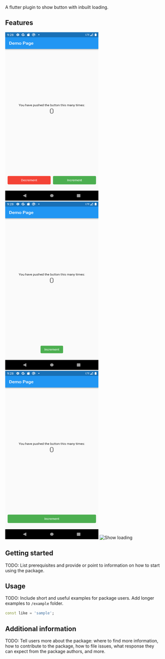 <!-- 
This README describes the package. If you publish this package to pub.dev,
this README's contents appear on the landing page for your package.

For information about how to write a good package README, see the guide for
[writing package pages](https://dart.dev/guides/libraries/writing-package-pages). 

For general information about developing packages, see the Dart guide for
[creating packages](https://dart.dev/guides/libraries/create-library-packages)
and the Flutter guide for
[developing packages and plugins](https://flutter.dev/developing-packages). 
-->

A flutter plugin to show button with inbuilt loading.

## Features

<img src="https://github.com/nikhith265/submit_button_group/blob/master/attachments/screen_shots/Screenshot_1671328831.png" alt="Button type one" width="300" height="540">
<img src="https://github.com/nikhith265/submit_button_group/blob/master/attachments/screen_shots/Screenshot_1671330586.png" alt="Button type two" width="300" height="540">
<img src="https://github.com/nikhith265/submit_button_group/blob/master/attachments/screen_shots/Screenshot_1671330607.png" alt="Button type three" width="300" height="540">
<img src="https://github.com/nikhith265/submit_button_group/blob/master/attachments/gif/sample_gif.mp4" alt="Show loading" width="300" height="540">


## Getting started

TODO: List prerequisites and provide or point to information on how to
start using the package.

## Usage

TODO: Include short and useful examples for package users. Add longer examples
to `/example` folder. 

```dart
const like = 'sample';
```

## Additional information

TODO: Tell users more about the package: where to find more information, how to 
contribute to the package, how to file issues, what response they can expect 
from the package authors, and more.
